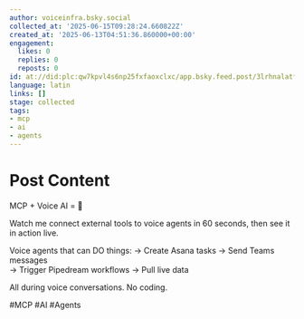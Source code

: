 ```yaml
---
author: voiceinfra.bsky.social
collected_at: '2025-06-15T09:28:24.660822Z'
created_at: '2025-06-13T04:51:36.860000+00:00'
engagement:
  likes: 0
  replies: 0
  reposts: 0
id: at://did:plc:qw7kpvl4s6np25fxfaoxclxc/app.bsky.feed.post/3lrhnalatf22d
language: latin
links: []
stage: collected
tags:
- mcp
- ai
- agents
---
```


# Post Content

MCP + Voice AI = 🤯

Watch me connect external tools to voice agents in 60 seconds, then see it in action live.

Voice agents that can DO things:
→ Create Asana tasks
→ Send Teams messages  
→ Trigger Pipedream workflows
→ Pull live data

All during voice conversations. No coding.

#MCP #AI #Agents